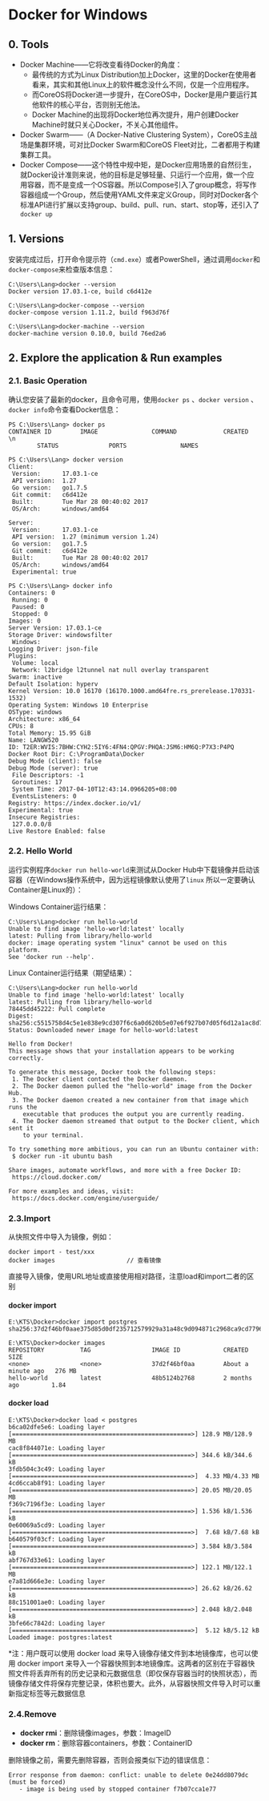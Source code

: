 # Docker for Windows

## 0. Tools

* Docker Machine——它将改变看待Docker的角度：
  * 最传统的方式为Linux Distribution加上Docker，这里的Docker在使用者看来，其实和其他Linux上的软件概念没什么不同，仅是一个应用程序。
  * 而CoreOS将Docker进一步提升，在CoreOS中，Docker是用户要运行其他软件的核心平台，否则别无他法。
  * Docker Machine的出现将Docker地位再次提升，用户创建Docker Machine时就只关心Docker，不关心其他组件。
* Docker Swarm——（A Docker-Native Clustering System），CoreOS主战场是集群环境，可对比Docker Swarm和CoreOS Fleet对比，二者都用于构建集群工具。
* Docker Compose——这个特性中规中矩，是Docker应用场景的自然衍生，就Docker设计准则来说，他的目标是足够轻量、只运行一个应用，做一个应用容器，而不是变成一个OS容器。所以Compose引入了group概念，将写作容器组成一个Group，然后使用YAML文件来定义Group，同时对Docker各个标准API进行扩展以支持group、build、pull、run、start、stop等，还引入了`docker up`

## 1. Versions

安装完成过后，打开命令提示符（`cmd.exe`）或者PowerShell，通过调用`docker`和`docker-compose`来检查版本信息：

```
C:\Users\Lang>docker --version
Docker version 17.03.1-ce, build c6d412e

C:\Users\Lang>docker-compose --version
docker-compose version 1.11.2, build f963d76f

C:\Users\Lang>docker-machine --version
docker-machine version 0.10.0, build 76ed2a6
```

## 2. Explore the application & Run examples

### 2.1. Basic Operation

确认您安装了最新的docker，且命令可用，使用`docker ps` 、`docker version` 、`docker info`命令查看Docker信息：

```
PS C:\Users\Lang> docker ps
CONTAINER ID        IMAGE               COMMAND             CREATED             \n
        STATUS              PORTS               NAMES

PS C:\Users\Lang> docker version
Client:
 Version:      17.03.1-ce
 API version:  1.27
 Go version:   go1.7.5
 Git commit:   c6d412e
 Built:        Tue Mar 28 00:40:02 2017
 OS/Arch:      windows/amd64

Server:
 Version:      17.03.1-ce
 API version:  1.27 (minimum version 1.24)
 Go version:   go1.7.5
 Git commit:   c6d412e
 Built:        Tue Mar 28 00:40:02 2017
 OS/Arch:      windows/amd64
 Experimental: true

PS C:\Users\Lang> docker info
Containers: 0
 Running: 0
 Paused: 0
 Stopped: 0
Images: 0
Server Version: 17.03.1-ce
Storage Driver: windowsfilter
 Windows:
Logging Driver: json-file
Plugins:
 Volume: local
 Network: l2bridge l2tunnel nat null overlay transparent
Swarm: inactive
Default Isolation: hyperv
Kernel Version: 10.0 16170 (16170.1000.amd64fre.rs_prerelease.170331-1532)
Operating System: Windows 10 Enterprise
OSType: windows
Architecture: x86_64
CPUs: 8
Total Memory: 15.95 GiB
Name: LANGW520
ID: T2ER:WVIS:7BHW:CYH2:5IY6:4FN4:QPGV:PHQA:JSM6:HM6Q:P7X3:P4PQ
Docker Root Dir: C:\ProgramData\Docker
Debug Mode (client): false
Debug Mode (server): true
 File Descriptors: -1
 Goroutines: 17
 System Time: 2017-04-10T12:43:14.0966205+08:00
 EventsListeners: 0
Registry: https://index.docker.io/v1/
Experimental: true
Insecure Registries:
 127.0.0.0/8
Live Restore Enabled: false
```

### 2.2. Hello World

运行实例程序`docker run hello-world`来测试从Docker Hub中下载镜像并启动该容器（在Windows操作系统中，因为远程镜像默认使用了`linux` 所以一定要确认Container是Linux的）：

Windows Container运行结果：

```
C:\Users\Lang>docker run hello-world
Unable to find image 'hello-world:latest' locally
latest: Pulling from library/hello-world
docker: image operating system "linux" cannot be used on this platform.
See 'docker run --help'.
```

Linux Container运行结果（期望结果）：

```
C:\Users\Lang>docker run hello-world
Unable to find image 'hello-world:latest' locally
latest: Pulling from library/hello-world
78445dd45222: Pull complete
Digest: sha256:c5515758d4c5e1e838e9cd307f6c6a0d620b5e07e6f927b07d05f6d12a1ac8d7
Status: Downloaded newer image for hello-world:latest

Hello from Docker!
This message shows that your installation appears to be working correctly.

To generate this message, Docker took the following steps:
 1. The Docker client contacted the Docker daemon.
 2. The Docker daemon pulled the "hello-world" image from the Docker Hub.
 3. The Docker daemon created a new container from that image which runs the
    executable that produces the output you are currently reading.
 4. The Docker daemon streamed that output to the Docker client, which sent it
    to your terminal.

To try something more ambitious, you can run an Ubuntu container with:
 $ docker run -it ubuntu bash

Share images, automate workflows, and more with a free Docker ID:
 https://cloud.docker.com/

For more examples and ideas, visit:
 https://docs.docker.com/engine/userguide/
```

### 2.3.Import

从快照文件中导入为镜像，例如：

```
docker import - test/xxx
docker images                    // 查看镜像
```

直接导入镜像，使用URL地址或直接使用相对路径，注意load和import二者的区别

#### docker import

```
E:\KTS\Docker>docker import postgres
sha256:37d2f46bf0aae375d85d0df235712579929a31a48c9d094871c2968ca9cd7796

E:\KTS\Docker>docker images
REPOSITORY          TAG                 IMAGE ID            CREATED              SIZE
<none>              <none>              37d2f46bf0aa        About a minute ago   276 MB
hello-world         latest              48b5124b2768        2 months ago         1.84
```

#### docker load

```
E:\KTS\Docker>docker load < postgres
b6ca02dfe5e6: Loading layer [==================================================>] 128.9 MB/128.9 MB
cac8f844071e: Loading layer [==================================================>] 344.6 kB/344.6 kB
3fdb504c3c49: Loading layer [==================================================>]  4.33 MB/4.33 MB
4cd6ccab8f91: Loading layer [==================================================>] 20.05 MB/20.05 MB
f369c7196f3e: Loading layer [==================================================>] 1.536 kB/1.536 kB
0e60069a5cd9: Loading layer [==================================================>]  7.68 kB/7.68 kB
b640579f03cf: Loading layer [==================================================>] 3.584 kB/3.584 kB
abf767d33e61: Loading layer [==================================================>] 122.1 MB/122.1 MB
e7a81d666e3e: Loading layer [==================================================>] 26.62 kB/26.62 kB
88c151001ae0: Loading layer [==================================================>] 2.048 kB/2.048 kB
3bfe66c7842d: Loading layer [==================================================>]  5.12 kB/5.12 kB
Loaded image: postgres:latest
```

\*注：用户既可以使用 docker load 来导入镜像存储文件到本地镜像库，也可以使用 docker import 来导入一个容器快照到本地镜像库。这两者的区别在于容器快照文件将丢弃所有的历史记录和元数据信息（即仅保存容器当时的快照状态），而镜像存储文件将保存完整记录，体积也要大。此外，从容器快照文件导入时可以重新指定标签等元数据信息

### 2.4.Remove

* **docker rmi**：删除镜像images，参数：ImageID
* **docker rm**：删除容器containers，参数：ContainerID

删除镜像之前，需要先删除容器，否则会报类似下边的错误信息：

```
Error response from daemon: conflict: unable to delete 0e24dd8079dc (must be forced)
   - image is being used by stopped container f7b07cca1e77
```





